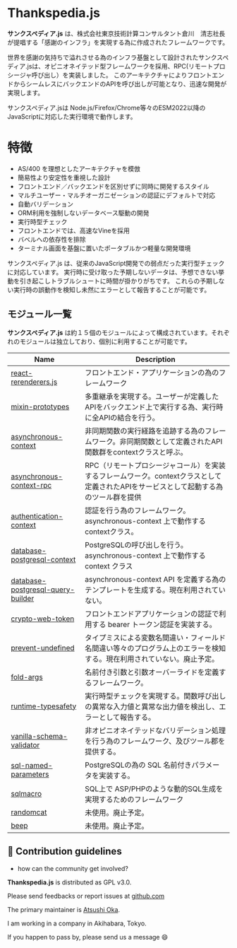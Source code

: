   Thankspedia.js 
===================
**サンクスペディア.js** は、株式会社東京技術計算コンサルタント倉川　清志社長が提唱する「感謝のインフラ」を実現する為に作成されたフレームワークです。

世界を感謝の気持ちで溢れさせる為のインフラ基盤として設計されたサンクスペディア.jsは、オピニオネイテッド型フレームワークを採用、RPC(リモートプロシージャ呼び出し）を実装しました。
このアーキテクチャによりフロントエンドからシームレスにバックエンドのAPIを呼び出しが可能となり、迅速な開発が実現します。

サンクスペディア.jsは Node.js/Firefox/Chrome等々のESM2022以降のJavaScriptに対応した実行環境で動作します。

  特徴
================  
- AS/400 を理想としたアーキテクチャを模倣
- 簡易性より安定性を重視した設計
- フロントエンド／バックエンドを区別せずに同時に開発するスタイル
- マルチユーザー・マルチオーガニゼーションの認証にデフォルトで対応
- 自動バリデーション
- ORM利用を強制しないデータベース駆動の開発
- 実行時型チェック
- フロントエンドでは、高速なVineを採用
- バベルへの依存性を排除
- ターミナル画面を基盤に置いたポータブルかつ軽量な開発環境

サンクスペディア.js は、従来のJavaScript開発での弱点だった実行型チェックに対応しています。
実行時に受け取った予期しないデータは、予想できない挙動を引き起こしトラブルシュートに時間が掛かりがちです。
これらの予期しない実行時の誤動作を検知し未然にエラーとして報告することが可能です。

 モジュール一覧
------------------------------------

**サンクスペディア.js** は約１５個のモジュールによって構成されています。それぞれのモジュールは独立しており、個別に利用することが可能です。

| Name                                                                    | Description                                                                                    |
| ----------------------------------------------------------------------  | ---------------------------------------------------------------------------------------------  |
| [react-rerenderers.js][react-rerenderers]                               | フロントエンド・アプリケーションの為のフレームワーク                                                    |
| [mixin-prototypes][mixin-prototypes]                                    | 多重継承を実現する。ユーザーが定義したAPIをバックエンド上で実行する為、実行時に全APIの結合を行う。            |
| [asynchronous-context][asynchronous-context]                            | 非同期関数の実行経路を追跡する為のフレームワーク。非同期関数として定義されたAPI関数群をcontextクラスと呼ぶ。   |
| [asynchronous-context-rpc][asynchronous-context-rpc]                    | RPC（リモートプロシージャコール）を実装するフレームワーク。contextクラスとして定義されたAPIをサービスとして起動する為のツール群を提供       |
| [authentication-context][authentication-context]                        | 認証を行う為のフレームワーク。 asynchronous-context 上で動作するcontextクラス。                        |
| [database-postgresql-context][database-postgresql-context]              | PostgreSQLの呼び出しを行う。asynchronous-context 上で動作する context クラス                         |
| [database-postgresql-query-builder][database-postgresql-query-builder]  | asynchronous-context API を定義する為のテンプレートを生成する。現在利用されていない。                    |
| [crypto-web-token][crypto-web-token]                                    | フロントエンドアプリケーションの認証で利用する bearer トークン認証を実装する。                             |
| [prevent-undefined][prevent-undefined]                                  | タイプミスによる変数名間違い・フィールド名間違い等々のプログラム上のエラーを検知する。現在利用されていない。廃止予定。     |
| [fold-args][fold-args]                                                  | 名前付き引数と引数オーバーライドを定義するフレームワーク。                                               |
| [runtime-typesafety][runtime-typesafety]                                | 実行時型チェックを実現する。関数呼び出しの異常な入力値と異常な出力値を検出し、エラーとして報告する。            |
| [vanilla-schema-validator][vanilla-schema-validator]                    | 非オピニオネイテッドなバリデーション処理を行う為のフレームワーク、及びツール郡を提供する。                    |
| [sql-named-parameters][sql-named-parameters]                            | PostgreSQLの為の SQL 名前付きパラメータを実装する。                                                  |
| [sqlmacro][sqlmacro]                                                    | SQL上で ASP/PHPのような動的SQL生成を実現するためのフレームワーク                                        |
| [randomcat][randomcat]                                                  | 未使用。廃止予定。                                                                                |
| [beep][beep]                                                            | 未使用。廃止予定。                                                                                 |

[rerenderers]:                       https://github.com/thankspedia/react-rerenderers/
[react-rerenderers]:                 https://github.com/thankspedia/react-rerenderers/
[asynchronous-context]:              https://github.com/thankspedia/asynchronous-context/
[asynchronous-context-rpc]:          https://github.com/thankspedia/asynchronous-context-rpc/
[prevent-undefined]:                 https://github.com/thankspedia/prevent-undefined/
[fold-args]:                         https://github.com/thankspedia/fold-args/
[runtime-typesafety]:                https://github.com/thankspedia/runtime-typesafety/
[database-postgresql-query-builder]: https://github.com/thankspedia/database-postgresql-query-builder/
[vanilla-schema-validator]:          https://github.com/thankspedia/vanilla-schema-validator/
[sql-named-parameters]:              https://github.com/thankspedia/sql-named-parameters/
[sqlmacro]:                          https://github.com/thankspedia/sqlmacro/
[mixin-prototypes]:                  https://github.com/thankspedia/mixin-prototypes/
[authentication-context]:            https://github.com/thankspedia/authentication-context/
[database-postgresql-context]:       https://github.com/thankspedia/database-postgresql-context/
[crypto-web-token]:                  https://github.com/thankspedia/crypto-web-token/
[randomcat]:                         https://github.com/thankspedia/randomcat/
[beep]:                              https://github.com/thankspedia/beep/

[LIST-COMMAND]: <> "gh repo list --json 'url' thankspedia --jq '.[].url'"

🌈 Contribution guidelines
---------------------------------------------------------------
- how can the community get involved?

**Thankspedia.js** is distributed as GPL v3.0.

Please send feedbacks or report issues at [github.com](https://github.com/thankspedia)

The primary maintainer is [Atsushi Oka][ats4u].

I am working in a company in Akihabara, Tokyo.

If you happen to pass by, please send us a message 😄

[ats4u]: https://github.com/ats4u

<!--
**Here are some ideas to get you started:**
👩‍💻 Useful resources
---------------------------------------------------------------
 - where can the community find your docs? Is there anything else the community should know?
🙋‍♀️ A short introduction - what is your organization all about?
🌈 Contribution guidelines - how can the community get involved?
👩‍💻 Useful resources - where can the community find your docs? Is there anything else the community should know?
🍿 Fun facts - what does your team eat for breakfast?
🧙 Remember, you can do mighty things with the power of [Markdown](https://docs.github.com/github/writing-on-github/getting-started-with-writing-and-formatting-on-github/basic-writing-and-formatting-syntax)
-->
